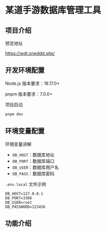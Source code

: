 # 某道手游数据库管理工具

## 项目介绍

预览地址

https://wdt.oneddd.site/

## 开发环境配置

Node.js 版本要求：18.17.0+

pnpm 版本要求：7.0.0+

项目启动

```bash
pnpm dev
```

## 环境变量配置

环境变量讲解

- `DB_HOST`：数据库地址
- `DB_PORT`：数据库端口
- `DB_USER`：数据库用户名
- `DB_PASS`：数据库密码

`.env.local` 文件示例

```env
DB_HOST=127.0.0.1
DB_PORT=3306
DB_USER=root
DB_PASSWORD=123456
```

## 功能介绍
